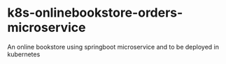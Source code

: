 # k8s-onlinebookstore-orders-microservice
An online bookstore using springboot microservice and to be deployed in kubernetes
